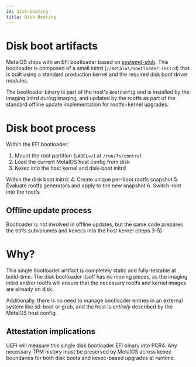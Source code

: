 ```yaml
---
id: disk-booting
title: Disk Booting
---
```


# Disk boot artifacts

MetalOS ships with an EFI bootloader based on
[systemd-stub](https://www.freedesktop.org/software/systemd/man/systemd-stub.html).
This bootloader is composed of a small initrd (`//metalos/bootloader:initrd`)
that is built using a standard production kernel and the required disk boot
driver modules.

The bootloader binary is part of the host's `BootConfig` and is installed by the
imaging initrd during imaging, and updated by the rootfs as part of the standard
offline update implementation for rootfs+kernel upgrades.

# Disk boot process

Within the EFI bootloader:
1. Mount the root partition (`LABEL=/`) at `/run/fs/control`
2. Load the current MetalOS host config from disk
3. Kexec into the host kernel and disk-boot initrd

Within the disk boot initrd:
4. Create unique per-boot rootfs snapshot
5. Evaluate rootfs generators and apply to the new snapshot
6. Switch-root into the rootfs

## Offline update process

Bootloader is not involved in offline updates, but the same code prepares the
btrfs subvolumes and kexecs into the host kernel (steps 3-5)

# Why?

This single bootloader artifact is completely static and fully-testable at
build-time.
The disk bootloader itself has no moving pieces, as the imaging initrd and/or
rootfs will ensure that the necessary rootfs and kernel images are already on
disk.

Additionally, there is no need to manage bootloader entries in an external
system like sd-boot or grub, and the host is _entirely_ described by the MetalOS
host config.

## Attestation implications

UEFI will measure this single disk bootloader EFI binary into PCR4. Any
necessary TPM history must be preserved by MetalOS across kexec boundaries for
both disk boots and kexec-based upgrades at runtime.
